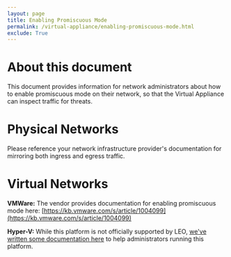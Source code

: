 ```yaml
---
layout: page
title: Enabling Promiscuous Mode
permalink: /virtual-appliance/enabling-promiscuous-mode.html
exclude: True
---
```


# About this document
This document provides information for network administrators about how to enable promiscuous mode on their network, so that the Virtual Appliance can inspect traffic for threats.

# Physical Networks
Please reference your network infrastructure provider's documentation for mirroring both ingress and egress traffic.

# Virtual Networks

**VMWare:** The vendor provides documentation for enabling promiscuous mode here: [https://kb.vmware.com/s/article/1004099](https://kb.vmware.com/s/article/1004099)

**Hyper-V:**  While this platform is not officially supported by LEO, [we've written some documentation here](hyper-v-promisc) to help administrators running this platform.

